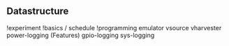## Datastructure

!experiment
    !basics / schedule
    !programming
    emulator
        vsource
            vharvester
        power-logging (Features)
        gpio-logging
        sys-logging
